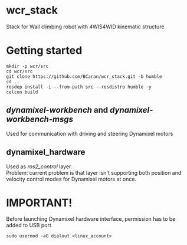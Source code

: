 # wcr_stack
Stack for Wall climbing robot with 4WIS4WID kinematic structure

# Getting started
```
mkdir -p wcr/src
cd wcr/src
git clone https://github.com/BCaran/wcr_stack.git -b humble
cd ..
rosdep install -i --from-path src --rosdistro humble -y
colcon build
```

## _dynamixel-workbench_ and _dynamixel-workbench-msgs_ 
Used for communication with driving and steering Dynamixel motors

## dynamixel_hardware
Used as _ros2_control_ layer. \
Problem: current problem is that layer isn't supporting both position and velocity control modes for Dynamixel motors at once.

# IMPORTANT!
Before launching Dynamixel hardware interface, permission has to be added to USB port
```
sudo usermod -aG dialout <linux_account>
```
